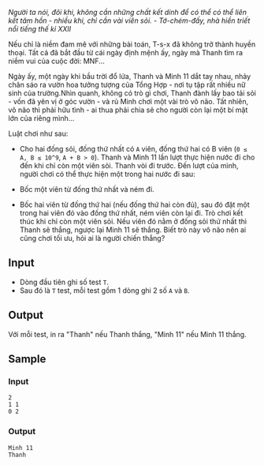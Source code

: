 *Người ta nói, đôi khi, không cần những chất kết dính để có thể có thể liên kết tâm hồn - nhiều khi, chỉ cần vài viên sỏi. - Tớ-chém-đấy, nhà hiền triết nổi tiếng thế kỉ XXII*

Nếu chỉ là niềm đam mê với những bài toán, T-s-x đã không trở thành huyền thoại. Tất cả đã bắt đầu từ cái ngày định mệnh ấy, ngày mà Thanh tìm ra niềm vui của cuộc đời: MNF...

Ngày ấy, một ngày khi bầu trời đổ lửa, Thanh và Minh 11 dắt tay nhau, nhảy chân sáo ra vườn hoa tưởng tượng của Tổng Hợp - nơi tụ tập rất nhiều nữ sinh của trường.Nhìn quanh, không có trò gì chơi, Thanh đành lấy bao tải sỏi - vốn đã yên vị ở góc vườn - và rủ Minh chơi một vài trò vô não. Tất nhiên, vô não thì phải hữu tình - ai thua phải chia sẻ cho người còn lại một bí mật lớn của riêng mình...

Luật chơi như sau: 

- Cho hai đống sỏi, đống thứ nhất có `A` viên, đống thứ hai có B viên (`0 ≤ A, B ≤ 10^9`, `A + B > 0`). Thanh và Minh 11 lần lượt thực hiện nước đi cho đến khi chỉ còn một viên sỏi. Thanh vòi  đi trước. Đến lượt của mình, người chơi có thể thực hiện một trong hai nước đi sau:

- Bốc một viên từ đống thứ nhất và ném đi.

- Bốc hai viên từ đống thứ hai (nếu đống thứ hai còn đủ), sau đó đặt một trong hai viên đó vào đống thứ nhất, ném viên còn lại đi. Trò chơi kết thúc khi chỉ còn một viên sỏi. Nếu viên đó nằm ở đống sỏi thứ nhất thì Thanh sẽ thắng, ngược lại Minh 11 sẽ thắng. Biết trò này vô não nên ai cũng chơi tối ưu, hỏi ai là người chiến thắng?

## Input

- Dòng đầu tiên ghi số test `T`. 
- Sau đó là `T` test, mỗi test gồm 1 dòng ghi 2 số `A` và `B`.

## Output

Với mỗi test, in ra "Thanh" nếu Thanh thắng, "Minh 11" nếu Minh 11 thắng.

## Sample

### Input
```
2
1 1
0 2
``` 

### Output
```
Minh 11
Thanh
```
